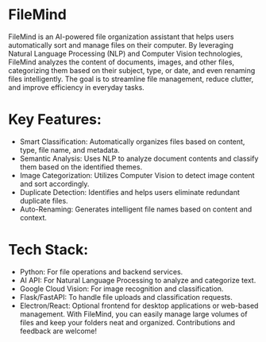 # FileMind
FileMind is an AI-powered file organization assistant that helps users automatically sort and manage files on their computer. By leveraging Natural Language Processing (NLP) and Computer Vision technologies, FileMind analyzes the content of documents, images, and other files, categorizing them based on their subject, type, or date, and even renaming files intelligently. The goal is to streamline file management, reduce clutter, and improve efficiency in everyday tasks.

# Key Features:
- Smart Classification: Automatically organizes files based on content, type, file name, and metadata.
- Semantic Analysis: Uses NLP to analyze document contents and classify them based on the identified themes.
- Image Categorization: Utilizes Computer Vision to detect image content and sort accordingly.
- Duplicate Detection: Identifies and helps users eliminate redundant duplicate files.
- Auto-Renaming: Generates intelligent file names based on content and context.
# Tech Stack:
- Python: For file operations and backend services.
- AI API: For Natural Language Processing to analyze and categorize text.
- Google Cloud Vision: For image recognition and classification.
- Flask/FastAPI: To handle file uploads and classification requests.
- Electron/React: Optional frontend for desktop applications or web-based management.
With FileMind, you can easily manage large volumes of files and keep your folders neat and organized. Contributions and feedback are welcome!
